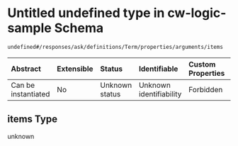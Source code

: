 # Untitled undefined type in cw-logic-sample Schema

```txt
undefined#/responses/ask/definitions/Term/properties/arguments/items
```

| Abstract            | Extensible | Status         | Identifiable            | Custom Properties | Additional Properties | Access Restrictions | Defined In                                                                   |
| :------------------ | :--------- | :------------- | :---------------------- | :---------------- | :-------------------- | :------------------ | :--------------------------------------------------------------------------- |
| Can be instantiated | No         | Unknown status | Unknown identifiability | Forbidden         | Allowed               | none                | [cw-logic-sample.json\*](schema/cw-logic-sample.json "open original schema") |

## items Type

unknown
